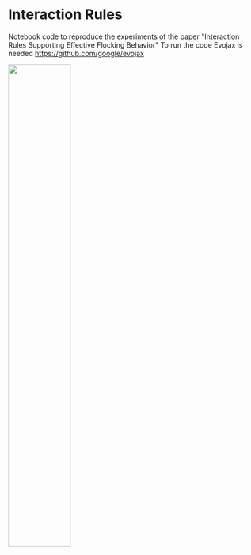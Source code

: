 # Interaction Rules

Notebook code to reproduce the experiments of the paper "Interaction Rules Supporting Effective Flocking Behavior"
To run the code Evojax is needed https://github.com/google/evojax

<img heigth="50%" width="50%" src="videos/GIF1.gif"></img>


